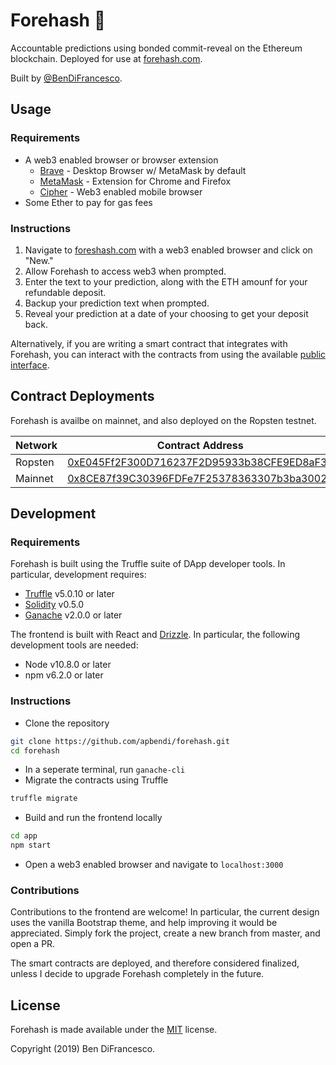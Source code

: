 # Forehash 🔮

Accountable predictions using bonded commit-reveal on the Ethereum blockchain. Deployed for use at [forehash.com](https://forehash.com).

Built by [@BenDiFrancesco](https://twitter.com/BenDiFrancesco).

## Usage

### Requirements

* A web3 enabled browser or browser extension
	* [Brave](https://brave.com/) - Desktop Browser w/ MetaMask by default
	* [MetaMask](https://metamask.io/) - Extension for Chrome and Firefox
	* [Cipher](https://www.cipherbrowser.com/) - Web3 enabled mobile browser
* Some Ether to pay for gas fees

### Instructions

1. Navigate to [foreshash.com](https://forehash.com) with a web3 enabled browser and click on "New."
2. Allow Forehash to access web3 when prompted.
3. Enter the text to your prediction, along with the ETH amounf for your refundable deposit.
4. Backup your prediction text when prompted.
5. Reveal your prediction at a date of your choosing to get your deposit back.

Alternatively, if you are writing a smart contract that integrates with Forehash, you can interact with the contracts from using the available [public interface](https://github.com/apbendi/forehash/blob/master/contracts/Bankshot.sol).

## Contract Deployments

Forehash is availbe on mainnet, and also deployed on the Ropsten testnet.

Network | Contract Address
------- | -------------| 
Ropsten | [0xE045Ff2F300D716237F2D95933b38CFE9ED8aF3c](https://ropsten.etherscan.io/address/0xe045ff2f300d716237f2d95933b38cfe9ed8af3c)
Mainnet|[0x8CE87f39C30396FDFe7F25378363307b3ba3002d](https://etherscan.io/address/0x8ce87f39c30396fdfe7f25378363307b3ba3002d)|

## Development

### Requirements

Forehash is built using the Truffle suite of DApp developer tools. In particular, development requires:

* [Truffle](https://truffleframework.com/truffle) v5.0.10 or later
* [Solidity](https://solidity.readthedocs.io/en/v0.5.0/installing-solidity.html) v0.5.0
* [Ganache](https://truffleframework.com/ganache) v2.0.0 or later

The frontend is built with React and [Drizzle](https://truffleframework.com/drizzle). In particular, the following development tools are needed:

* Node v10.8.0 or later
* npm v6.2.0 or later

### Instructions

* Clone the repository

```bash
git clone https://github.com/apbendi/forehash.git
cd forehash
```

* In a seperate terminal, run `ganache-cli`
* Migrate the contracts using Truffle

```bash
truffle migrate
```

* Build and run the frontend locally

```bash
cd app
npm start
```

* Open a web3 enabled browser and navigate to `localhost:3000`

### Contributions

Contributions to the frontend are welcome! In particular, the current design uses the vanilla Bootstrap theme, and help improving it would be appreciated. Simply fork the project, create a new branch from master, and open a PR.

The smart contracts are deployed, and therefore considered finalized, unless I decide to upgrade Forehash completely in the future.

## License

Forehash is made available under the [MIT](LICENSE.txt) license.

Copyright (2019) Ben DiFrancesco.
